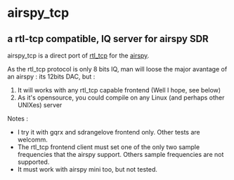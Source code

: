 # airspy_tcp
## a rtl-tcp compatible, IQ server for airspy SDR

airspy_tcp is a direct port of [rtl_tcp](https://github.com/osmocom/rtl-sdr) for the [airspy](https://airspy.com/).

As the rtl_tcp protocol is only 8 bits IQ, man will loose the major avantage of an airspy : its 12bits DAC, but :

1. It will works with any rtl_tcp capable frontend (Well I hope, see below)
2. As it's opensource, you could compile on any Linux (and perhaps other UNIXes) server

Notes :
 - I try it with gqrx and sdrangelove frontend only. Other tests are welcomm.
 - The rtl_tcp frontend client must set one of the only two sample frequencies that the airspy support. Others sample frequencies are not supported.
 - It must work with airspy mini too, but not tested.
